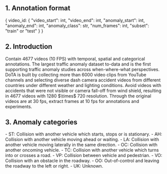 <h2>1. Annotation format</h2>
{
video_id: {
		"video_start": int,
		"video_end": int,
		"anomaly_start": int,
		"anomaly_end": int,
		"anomaly_class": str,
		"num_frames": int,
		"subset": "train" or "test"
}
}
<h2>2. Introduction</h2>
Contain 4677 videos (10 FPS) with temporal, spatial and categorical annotations. The largest traffic anomaly dataset to-data and is the first supporting traffic anomaly studies across when-where-what perspectives. DoTA is built by collecting more than 6000 video clips from YouTube channels and selecting diverse dash camera accident videos from different countries under different weather and lighting conditions. Avoid videos with accidents that were not visible or camera fall-off from wind shield, resulting in 4677 videos with 1280 $\times$ 720 resolution. Through the original videos are at 30 fps, extract frames at 10 fps for annotations and experiments.
<h2>3. Anomaly categories</h2>
- ST: Collision with another vehicle which starts, stops or is stationary.
- AH: Collision with another vehicle moving ahead or waiting.
- LA: Collision with another vehicle moving laterally in the same direction.
- OC: Collision with another oncoming vehicle.
- TC: Collision with another vehicle which turns into or crosses a road.
- VP: Collision between vehicle and pedestrian.
- VO: Collision with an obstacle in the roadway.
- OO: Out-of-control and leaving the roadway to the left or right.
- UK: Unknown.